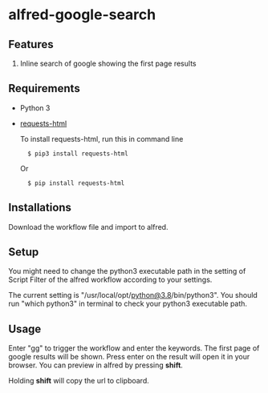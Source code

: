 # alfred-google-search

## Features

1. Inline search of google showing the first page results

## Requirements

- Python 3
- [requests-html](https://github.com/psf/requests-html.git)

  To install requests-html, run this in command line

        $ pip3 install requests-html

  Or

        $ pip install requests-html

## Installations

Download the workflow file and import to alfred.

## Setup

You might need to change the python3 executable path in the setting of Script
Filter of the alfred workflow according to your settings.

The current setting is "/usr/local/opt/python@3.8/bin/python3". You should run
"which python3" in terminal to check your python3 executable path.

## Usage

Enter "gg" to trigger the workflow and enter the keywords. The first page of
google results will be shown. Press enter on the result will open it in
your browser. You can preview in alfred by pressing **shift**.

Holding **shift** will copy the url to clipboard.
